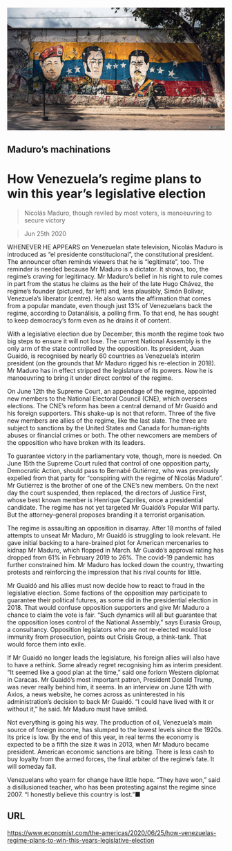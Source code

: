 ![](./images/20200627_AMP001_0.jpg)

## Maduro’s machinations

# How Venezuela’s regime plans to win this year’s legislative election

> Nicolás Maduro, though reviled by most voters, is manoeuvring to secure victory

> Jun 25th 2020

WHENEVER HE APPEARS on Venezuelan state television, Nicolás Maduro is introduced as “el presidente constitucional”, the constitutional president. The announcer often reminds viewers that he is “legitimate”, too. The reminder is needed because Mr Maduro is a dictator. It shows, too, the regime’s craving for legitimacy. Mr Maduro’s belief in his right to rule comes in part from the status he claims as the heir of the late Hugo Chávez, the regime’s founder (pictured, far left) and, less plausibly, Simón Bolívar, Venezuela’s liberator (centre). He also wants the affirmation that comes from a popular mandate, even though just 13% of Venezuelans back the regime, according to Datanálisis, a polling firm. To that end, he has sought to keep democracy’s form even as he drains it of content.

With a legislative election due by December, this month the regime took two big steps to ensure it will not lose. The current National Assembly is the only arm of the state controlled by the opposition. Its president, Juan Guaidó, is recognised by nearly 60 countries as Venezuela’s interim president (on the grounds that Mr Maduro rigged his re-election in 2018). Mr Maduro has in effect stripped the legislature of its powers. Now he is manoeuvring to bring it under direct control of the regime.

On June 12th the Supreme Court, an appendage of the regime, appointed new members to the National Electoral Council (CNE), which oversees elections. The CNE’s reform has been a central demand of Mr Guaidó and his foreign supporters. This shake-up is not that reform. Three of the five new members are allies of the regime, like the last slate. The three are subject to sanctions by the United States and Canada for human-rights abuses or financial crimes or both. The other newcomers are members of the opposition who have broken with its leaders.

To guarantee victory in the parliamentary vote, though, more is needed. On June 15th the Supreme Court ruled that control of one opposition party, Democratic Action, should pass to Bernabé Gutiérrez, who was previously expelled from that party for “conspiring with the regime of Nicolás Maduro”. Mr Gutiérrez is the brother of one of the CNE’s new members. On the next day the court suspended, then replaced, the directors of Justice First, whose best known member is Henrique Capriles, once a presidential candidate. The regime has not yet targeted Mr Guaidó’s Popular Will party. But the attorney-general proposes branding it a terrorist organisation.

The regime is assaulting an opposition in disarray. After 18 months of failed attempts to unseat Mr Maduro, Mr Guaidó is struggling to look relevant. He gave initial backing to a hare-brained plot for American mercenaries to kidnap Mr Maduro, which flopped in March. Mr Guaidó’s approval rating has dropped from 61% in February 2019 to 26%. The covid-19 pandemic has further constrained him. Mr Maduro has locked down the country, thwarting protests and reinforcing the impression that his rival counts for little.

Mr Guaidó and his allies must now decide how to react to fraud in the legislative election. Some factions of the opposition may participate to guarantee their political futures, as some did in the presidential election in 2018. That would confuse opposition supporters and give Mr Maduro a chance to claim the vote is fair. “Such dynamics will all but guarantee that the opposition loses control of the National Assembly,” says Eurasia Group, a consultancy. Opposition legislators who are not re-elected would lose immunity from prosecution, points out Crisis Group, a think-tank. That would force them into exile.

If Mr Guaidó no longer leads the legislature, his foreign allies will also have to have a rethink. Some already regret recognising him as interim president. “It seemed like a good plan at the time,” said one forlorn Western diplomat in Caracas. Mr Guaidó’s most important patron, President Donald Trump, was never really behind him, it seems. In an interview on June 12th with Axios, a news website, he comes across as uninterested in his administration’s decision to back Mr Guaidó. “I could have lived with it or without it,” he said. Mr Maduro must have smiled.

Not everything is going his way. The production of oil, Venezuela’s main source of foreign income, has slumped to the lowest levels since the 1920s. Its price is low. By the end of this year, in real terms the economy is expected to be a fifth the size it was in 2013, when Mr Maduro became president. American economic sanctions are biting. There is less cash to buy loyalty from the armed forces, the final arbiter of the regime’s fate. It will someday fall.

Venezuelans who yearn for change have little hope. “They have won,” said a disillusioned teacher, who has been protesting against the regime since 2007. “I honestly believe this country is lost.”■

## URL

https://www.economist.com/the-americas/2020/06/25/how-venezuelas-regime-plans-to-win-this-years-legislative-election
